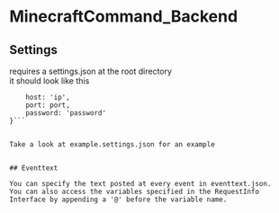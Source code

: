# MinecraftCommand_Backend

## Settings

requires a settings.json at the root directory  
it should look like this  

```{
    host: 'ip',
    port: port,
    password: 'password'
}```

  
Take a look at example.settings.json for an example


## Eventtext

You can specify the text posted at every event in eventtext.json.
You can also access the variables specified in the RequestInfo Interface by appending a '@' before the variable name. 
